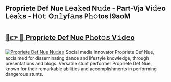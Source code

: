 ## Propriete Def Nue L𝚎a𝚔ed N𝚞𝚍e - Part-Vja Vi𝚍𝚎o L𝚎a𝚔s - H𝚘𝚝 O𝚗𝚕yf𝚊ns P𝚑𝚘tos I9aoM

# <h2><a href="http://kf13kcl.oniu.top/?m=Propriete+Def+Nue">🔗👉 🔴 Propriete Def Nue P𝚑ot𝚘𝚜 V𝚒d𝚎o</a></h2>

[![Propriete Def Nue Nu𝚍e𝚜](https://i.imgur.com/0qMVB7G.gif)](http://kf13kcl.oniu.top/?m=Propriete+Def+Nue)
Social media innovator Propriete Def Nue, acclaimed for disseminating dance and lifestyle knowledge, through presentations and blogs. Versatile stunt performer Propriete Def Nue, known for their remarkable abilities and accomplishments in performing dangerous stunts.  
